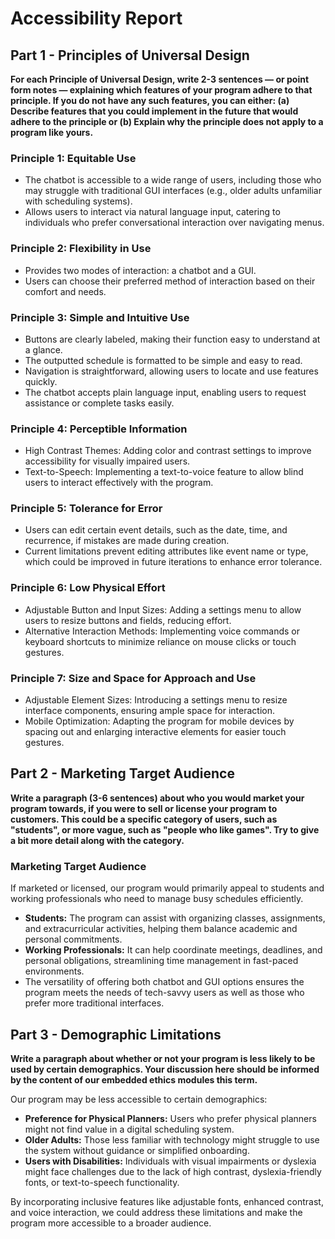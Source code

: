 # Accessibility Report

## **Part 1 - Principles of Universal Design**
**For each Principle of Universal Design, write 2-3 sentences — or point form notes — explaining which features of your 
program adhere to that principle. If you do not have any such features, you can either:
(a) Describe features that you could implement in the future that would adhere to the principle or
(b) Explain why the principle does not apply to a program like yours.**

### **Principle 1: Equitable Use**
- The chatbot is accessible to a wide range of users, including those who may struggle with traditional GUI interfaces (e.g., older adults unfamiliar with scheduling systems).  
- Allows users to interact via natural language input, catering to individuals who prefer conversational interaction over navigating menus.  

### **Principle 2: Flexibility in Use**
- Provides two modes of interaction: a chatbot and a GUI.  
- Users can choose their preferred method of interaction based on their comfort and needs.  

### **Principle 3: Simple and Intuitive Use**
- Buttons are clearly labeled, making their function easy to understand at a glance.  
- The outputted schedule is formatted to be simple and easy to read.  
- Navigation is straightforward, allowing users to locate and use features quickly.  
- The chatbot accepts plain language input, enabling users to request assistance or complete tasks easily.  

### **Principle 4: Perceptible Information**
- High Contrast Themes: Adding color and contrast settings to improve accessibility for visually impaired users.  
- Text-to-Speech: Implementing a text-to-voice feature to allow blind users to interact effectively with the program.  

### **Principle 5: Tolerance for Error**
- Users can edit certain event details, such as the date, time, and recurrence, if mistakes are made during creation.  
- Current limitations prevent editing attributes like event name or type, which could be improved in future iterations to enhance error tolerance.  

### **Principle 6: Low Physical Effort**
- Adjustable Button and Input Sizes: Adding a settings menu to allow users to resize buttons and fields, reducing effort.  
- Alternative Interaction Methods: Implementing voice commands or keyboard shortcuts to minimize reliance on mouse clicks or touch gestures.  

### **Principle 7: Size and Space for Approach and Use**
- Adjustable Element Sizes: Introducing a settings menu to resize interface components, ensuring ample space for interaction.  
- Mobile Optimization: Adapting the program for mobile devices by spacing out and enlarging interactive elements for easier touch gestures.  

## **Part 2 - Marketing Target Audience**
**Write a paragraph (3-6 sentences) about who you would market your program towards, if you were to sell or license your
program to customers. This could be a specific category of users, such as "students", or more vague, such as "people who
like games". Try to give a bit more detail along with the category.**

### **Marketing Target Audience**
If marketed or licensed, our program would primarily appeal to students and working professionals who need to manage busy schedules efficiently.  
- **Students:** The program can assist with organizing classes, assignments, and extracurricular activities, helping them balance academic and personal commitments.  
- **Working Professionals:** It can help coordinate meetings, deadlines, and personal obligations, streamlining time management in fast-paced environments.  
- The versatility of offering both chatbot and GUI options ensures the program meets the needs of tech-savvy users as well as those who prefer more traditional interfaces.  

## **Part 3 - Demographic Limitations**
**Write a paragraph about whether or not your program is less likely to be used by certain demographics. Your discussion
here should be informed by the content of our embedded ethics modules this term.**

Our program may be less accessible to certain demographics:  
- **Preference for Physical Planners:** Users who prefer physical planners might not find value in a digital scheduling system.  
- **Older Adults:** Those less familiar with technology might struggle to use the system without guidance or simplified onboarding.  
- **Users with Disabilities:** Individuals with visual impairments or dyslexia might face challenges due to the lack of high contrast, dyslexia-friendly fonts, or text-to-speech functionality.  

By incorporating inclusive features like adjustable fonts, enhanced contrast, and voice interaction, we could address these limitations and make the program more accessible to a broader audience.
